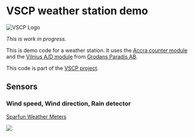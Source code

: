 # VSCP weather station demo

![VSCP Logo](https://www.vscp.org/images/logo_200.png)

*This is work in progress.*

This is demo code for a weather station. It uses the [Accra counter module](https://www.grodansparadis.com/accra/accra.html) and the [Vilnius A/D module](http://www.grodansparadis.com/vilnius/vilnius.html) from [Grodans Paradis AB](https://www.grodansparadis.com). 

This code is part of the [VSCP project](https://www.vscp.org).

## Sensors

### Wind speed, Wind direction, Rain detector
[Sparfun Weather Meters](https://www.sparkfun.com/products/8942)

![](https://cdn.sparkfun.com//assets/parts/2/2/3/3/08942-01.jpg)




